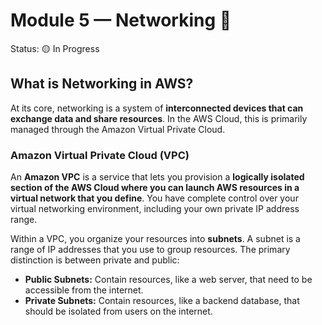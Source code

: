 # Module 5 — Networking 🔗

Status: 🟡 In Progress

## What is Networking in AWS?

At its core, networking is a system of **interconnected devices that can exchange data and share resources**. In the AWS Cloud, this is primarily managed through the Amazon Virtual Private Cloud.

### Amazon Virtual Private Cloud (VPC)

An **Amazon VPC** is a service that lets you provision a **logically isolated section of the AWS Cloud where you can launch AWS resources in a virtual network that you define**. You have complete control over your virtual networking environment, including your own private IP address range.

Within a VPC, you organize your resources into **subnets**. A subnet is a range of IP addresses that you use to group resources. The primary distinction is between private and public:

* **Public Subnets:** Contain resources, like a web server, that need to be accessible from the internet.
* **Private Subnets:** Contain resources, like a backend database, that should be isolated from users on the internet.
